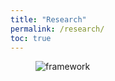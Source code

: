```yaml
---
title: "Research"
permalink: /research/
toc: true
---
```



<figure>
  <img src="{{ '/assets/images/framework.png' | relative_url }}" alt="framework">
</figure>